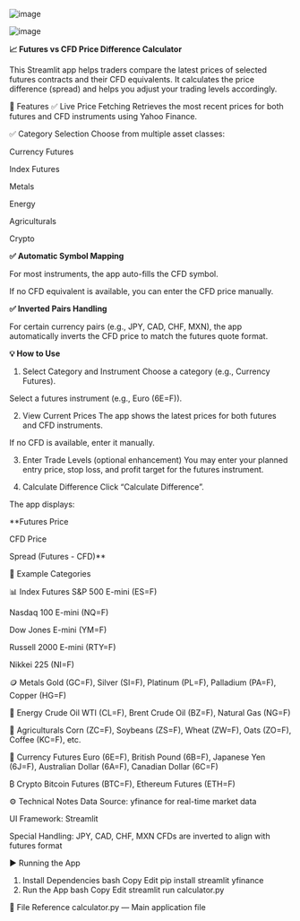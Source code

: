 ![image](https://github.com/user-attachments/assets/ae232405-7f5c-4d89-9f40-d2d11ee9658a)

![image](https://github.com/user-attachments/assets/9ba2d78a-d4f4-4419-a43e-d173e91e4a0d)


**📈 Futures vs CFD Price Difference Calculator**

This Streamlit app helps traders compare the latest prices of selected futures contracts and their CFD equivalents. It calculates the price difference (spread) and helps you adjust your trading levels accordingly.

🚀 Features
✅ Live Price Fetching
Retrieves the most recent prices for both futures and CFD instruments using Yahoo Finance.

✅ Category Selection
Choose from multiple asset classes:

Currency Futures

Index Futures

Metals

Energy

Agriculturals

Crypto

**✅ Automatic Symbol Mapping**

For most instruments, the app auto-fills the CFD symbol.

If no CFD equivalent is available, you can enter the CFD price manually.

**✅ Inverted Pairs Handling**

For certain currency pairs (e.g., JPY, CAD, CHF, MXN), the app automatically inverts the CFD price to match the futures quote format.

**💡 How to Use**

1. Select Category and Instrument
Choose a category (e.g., Currency Futures).

Select a futures instrument (e.g., Euro (6E=F)).

2. View Current Prices
The app shows the latest prices for both futures and CFD instruments.

If no CFD is available, enter it manually.

3. Enter Trade Levels (optional enhancement)
You may enter your planned entry price, stop loss, and profit target for the futures instrument.

4. Calculate Difference
Click “Calculate Difference”.

The app displays:

**Futures Price

CFD Price

Spread (Futures - CFD)**

🧾 Example Categories

📊 Index Futures
S&P 500 E-mini (ES=F)

Nasdaq 100 E-mini (NQ=F)

Dow Jones E-mini (YM=F)

Russell 2000 E-mini (RTY=F)

Nikkei 225 (NI=F)

🪙 Metals
Gold (GC=F), Silver (SI=F), Platinum (PL=F), Palladium (PA=F), Copper (HG=F)

🔋 Energy
Crude Oil WTI (CL=F), Brent Crude Oil (BZ=F), Natural Gas (NG=F)

🌾 Agriculturals
Corn (ZC=F), Soybeans (ZS=F), Wheat (ZW=F), Oats (ZO=F), Coffee (KC=F), etc.

💱 Currency Futures
Euro (6E=F), British Pound (6B=F), Japanese Yen (6J=F), Australian Dollar (6A=F), Canadian Dollar (6C=F)

₿ Crypto
Bitcoin Futures (BTC=F), Ethereum Futures (ETH=F)

⚙️ Technical Notes
Data Source: yfinance for real-time market data

UI Framework: Streamlit

Special Handling: JPY, CAD, CHF, MXN CFDs are inverted to align with futures format

▶️ Running the App
1. Install Dependencies
bash
Copy
Edit
pip install streamlit yfinance
2. Run the App
bash
Copy
Edit
streamlit run calculator.py

📁 File Reference
calculator.py — Main application file
